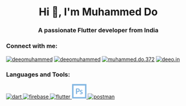 

<h1 align="center">Hi 👋, I'm Muhammed Do</h1>
<h3 align="center">A passionate Flutter developer from India</h3>

<!-- - 🔭 I’m currently working on **Nazal App**

- 💬 Ask me about **Flutter** -->

<!-- - 📄 Know about my experiences [https://drive.google.com/file/d/1PORn9SzEmKyXxZ-fzv_zXveLNpH-wT1i/view?usp=sharing](https://drive.google.com/file/d/1PORn9SzEmKyXxZ-fzv_zXveLNpH-wT1i/view?usp=sharing) -->

<h3 align="left">Connect with me:</h3>
<p align="left">
<a href="https://twitter.com/deeomuhammed" target="blank"><img align="center" src="https://raw.githubusercontent.com/rahuldkjain/github-profile-readme-generator/master/src/images/icons/Social/twitter.svg" alt="deeomuhammed" height="30" width="40" /></a>
<a href="https://linkedin.com/in/deeomuhammed" target="blank"><img align="center" src="https://raw.githubusercontent.com/rahuldkjain/github-profile-readme-generator/master/src/images/icons/Social/linked-in-alt.svg" alt="deeomuhammed" height="30" width="40" /></a>
<a href="https://fb.com/muhammed.do.372" target="blank"><img align="center" src="https://raw.githubusercontent.com/rahuldkjain/github-profile-readme-generator/master/src/images/icons/Social/facebook.svg" alt="muhammed.do.372" height="30" width="40" /></a>
<a href="https://instagram.com/deeo.in" target="blank"><img align="center" src="https://raw.githubusercontent.com/rahuldkjain/github-profile-readme-generator/master/src/images/icons/Social/instagram.svg" alt="deeo.in" height="30" width="40" /></a>
</p>

<h3 align="left">Languages and Tools:</h3>
<p align="left"> <a href="https://dart.dev" target="_blank" rel="noreferrer"> <img src="https://www.vectorlogo.zone/logos/dartlang/dartlang-icon.svg" alt="dart" width="40" height="40"/> </a> <a href="https://firebase.google.com/" target="_blank" rel="noreferrer"> <img src="https://www.vectorlogo.zone/logos/firebase/firebase-icon.svg" alt="firebase" width="40" height="40"/> </a> <a href="https://flutter.dev" target="_blank" rel="noreferrer"> <img src="https://www.vectorlogo.zone/logos/flutterio/flutterio-icon.svg" alt="flutter" width="40" height="40"/> </a> <a href="https://www.photoshop.com/en" target="_blank" rel="noreferrer"> <img src="https://raw.githubusercontent.com/devicons/devicon/master/icons/photoshop/photoshop-line.svg" alt="photoshop" width="40" height="40"/> </a>  <a href="https://postman.com" target="_blank" rel="noreferrer"> <img src="https://www.vectorlogo.zone/logos/getpostman/getpostman-icon.svg" alt="postman" width="40" height="40"/> </a> 
